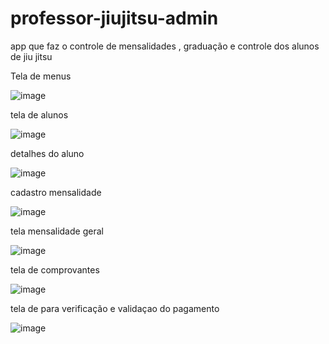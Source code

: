 # professor-jiujitsu-admin

app que faz o controle de mensalidades , graduação e controle dos alunos de jiu jitsu


Tela de menus

![image](https://github.com/juniorcostadev157/professor-jiujitsu-admin/assets/155396520/396d0025-1194-4cce-bd5e-407cc2ffbd09)


tela de alunos 


![image](https://github.com/juniorcostadev157/professor-jiujitsu-admin/assets/155396520/c1eda5f7-2604-4103-9a53-8366e278f217)


detalhes do aluno

![image](https://github.com/juniorcostadev157/professor-jiujitsu-admin/assets/155396520/001fdb48-b513-40aa-befd-23bb28beb644)


cadastro mensalidade

![image](https://github.com/juniorcostadev157/professor-jiujitsu-admin/assets/155396520/9d5fb2aa-a69e-4c99-b65d-048c11520b9a)

tela mensalidade geral

![image](https://github.com/juniorcostadev157/professor-jiujitsu-admin/assets/155396520/d0c97d61-a331-420b-9d29-2f4c1b1e4d71)


tela de comprovantes


![image](https://github.com/juniorcostadev157/professor-jiujitsu-admin/assets/155396520/fd2b16c7-e0c4-4451-83b5-101d0e532a28)


tela de para verificação e validaçao do pagamento

![image](https://github.com/juniorcostadev157/professor-jiujitsu-admin/assets/155396520/27d944a0-c0f1-4771-9943-0c772636046d)








